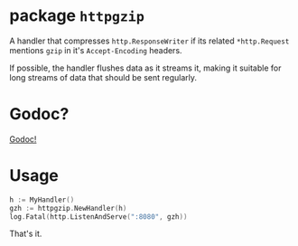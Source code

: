 # package `httpgzip`

A handler that compresses `http.ResponseWriter` if its related `*http.Request` mentions
`gzip` in it's `Accept-Encoding` headers.

If possible, the handler flushes data as it streams it, making it suitable for long
streams of data that should be sent regularly.

# Godoc?

[Godoc!](http://godoc.org/github.com/aybabtme/httpgzip)

# Usage

```go
h := MyHandler()
gzh := httpgzip.NewHandler(h)
log.Fatal(http.ListenAndServe(":8080", gzh))
```

That's it.

